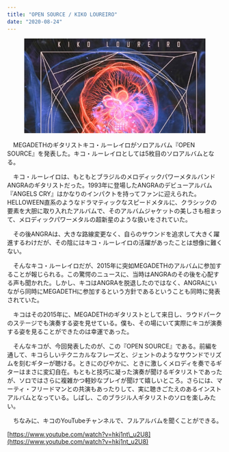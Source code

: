 ```yaml
---
title: "OPEN SOURCE / KIKO LOUREIRO"
date: "2020-08-24"
---
```


<figure>

![](/assets/n57eebea943b4_39e675da5850179fea84e5783e686efd.jpg)

</figure>

　MEGADETHのギタリストキコ・ルーレイロがソロアルバム『OPEN SOURCE』を発表した。キコ・ルーレイロとしては5枚目のソロアルバムとなる。

　キコ・ルーレイロは、もともとブラジルのメロディックパワーメタルバンドANGRAのギタリストだった。1993年に登場したANGRAのデビューアルバム『ANGELS CRY』はかなりのインパクトを持ってファンに迎えられた。HELLOWEEN直系のようなドラマティックなスピードメタルに、クラシックの要素を大胆に取り入れたアルバムで、そのアルバムジャケットの美しさも相まって、メロディックパワーメタルの超新星のような扱いをされていた。

　その後ANGRAは、大きな路線変更なく、自らのサウンドを追求して大きく躍進するわけだが、その陰にはキコ・ルーレイロの活躍があったことは想像に難くない。

　そんなキコ・ルーレイロだが、2015年に突如MEGADETHのアルバムに参加することが報じられる。この驚愕のニュースに、当時はANGRAのその後を心配する声も聞かれた。しかし、キコはANGRAを脱退したのではなく、ANGRAにいながら同時にMEGADETHに参加するという方針であるということも同時に発表されていた。

　キコはその2015年に、MEGADETHのギタリストとして来日し、ラウドパークのステージでも演奏する姿を見せている。僕も、その場にいて実際にキコが演奏する姿を見ることができたのは幸運であった。

　そんなキコが、今回発表したのが、この『OPEN SOURCE』である。前編を通して、キコらしいテクニカルなフレーズと、ジェントのようなサウンドでリズムを刻むギターが聴ける。ときにのびやかに、ときに激しくメロディを奏でるギターはまさに変幻自在。もともと技巧に凝った演奏が聞けるギタリストであったが、ソロではさらに複雑かつ軽妙なプレイが聞けて嬉しいところ。さらには、マーティ・フリードマンとの共演もあったりして、実に聴きごたえのあるインストアルバムとなっている。しばし、このブラジル人ギタリストのソロを楽しみたい。

　ちなみに、キコのYouTubeチャンネルで、フルアルバムを聞くことができる。

[https://www.youtube.com/watch?v=hkj1nt\_u2U8](https://www.youtube.com/watch?v=hkj1nt_u2U8)
